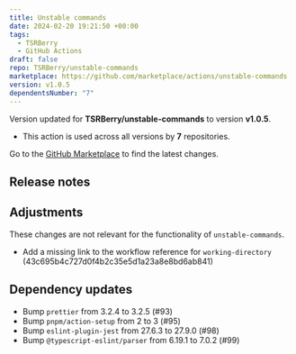 ```yaml
---
title: Unstable commands
date: 2024-02-20 19:21:50 +00:00
tags:
  - TSRBerry
  - GitHub Actions
draft: false
repo: TSRBerry/unstable-commands
marketplace: https://github.com/marketplace/actions/unstable-commands
version: v1.0.5
dependentsNumber: "7"
---
```



Version updated for **TSRBerry/unstable-commands** to version **v1.0.5**.
- This action is used across all versions by **7** repositories.

Go to the [GitHub Marketplace](https://github.com/marketplace/actions/unstable-commands) to find the latest changes.

## Release notes

## Adjustments

These changes are not relevant for the functionality of `unstable-commands`.

- Add a missing link to the workflow reference for `working-directory` (43c695b4c727d0f4b2c35e5d1a23a8e8bd6ab841)

## Dependency updates

- Bump `prettier` from 3.2.4 to 3.2.5 (#93)
- Bump `pnpm/action-setup` from 2 to 3 (#95)
- Bump `eslint-plugin-jest` from 27.6.3 to 27.9.0 (#98)
- Bump `@typescript-eslint/parser` from 6.19.1 to 7.0.2 (#99)
